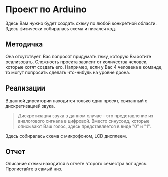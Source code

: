 # Проект по Arduino

Здесь Вам нужно будет создать схему по любой конкретной области. Здесь физически собиралась схема и писался код. 

## Методичка 

Она отсутствует. Вас попросят придумать тему, которую Вы хотите реализовать.
Сложность проекта зависит от количества человек, которые хотят создать его.
Например, если у Вас 4 человека в команде, то могут попросить сделать что-нибудь на уровне дрона.  

## Реализации

В данной директории находится только один проект, связанный с дискретизацией звука.

> Дискретизация звука в данном случае - это представление из аналогового сигнала в цифровой.
> Вместо синусоид, которые описывают Ваш голос, здесь представляется в виде "0" и "1".

Здесь собиралась схема с микрофоном, LCD дисплеем. 

## Отчет 

Описание схемы находится в отчете второго семестра вот здесь. Пролистайте в самый низ. 